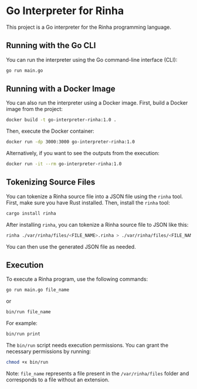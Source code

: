 # Go Interpreter for Rinha

This project is a Go interpreter for the Rinha programming language.

## Running with the Go CLI

You can run the interpreter using the Go command-line interface (CLI):

```bash
go run main.go
```

## Running with a Docker Image

You can also run the interpreter using a Docker image. First, build a Docker image from the project:

```bash
docker build -t go-interpreter-rinha:1.0 .
```

Then, execute the Docker container:

```bash
docker run -dp 3000:3000 go-interpreter-rinha:1.0
```

Alternatively, if you want to see the outputs from the execution:

```bash
docker run -it --rm go-interpreter-rinha:1.0
```

## Tokenizing Source Files

You can tokenize a Rinha source file into a JSON file using the `rinha` tool. First, make sure you have Rust installed. Then, install the `rinha` tool:

```bash
cargo install rinha
```

After installing `rinha`, you can tokenize a Rinha source file to JSON like this:

```bash
rinha ./var/rinha/files/<FILE_NAME>.rinha > ./var/rinha/files/<FILE_NAME>.rinha.json
```

You can then use the generated JSON file as needed.

## Execution

To execute a Rinha program, use the following commands:

```bash
go run main.go file_name
```

or

```bash
bin/run file_name
```

For example:

```bash
bin/run print
```

The `bin/run` script needs execution permissions. You can grant the necessary permissions by running:

```bash
chmod +x bin/run
```

Note: `file_name` represents a file present in the `/var/rinha/files` folder and corresponds to a file without an extension.
